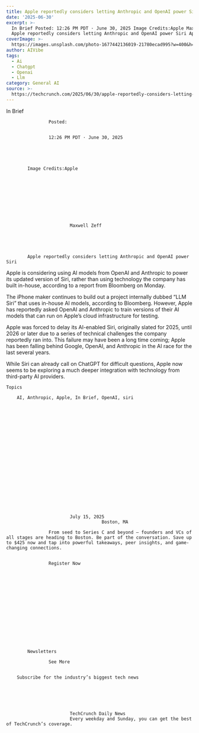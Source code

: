 ```yaml
---
title: Apple reportedly considers letting Anthropic and OpenAI power Siri
date: '2025-06-30'
excerpt: >-
  In Brief Posted: 12:26 PM PDT · June 30, 2025 Image Credits:Apple Maxwell Zeff
  Apple reportedly considers letting Anthropic and OpenAI power Siri Appl...
coverImage: >-
  https://images.unsplash.com/photo-1677442136019-21780ecad995?w=400&h=200&fit=crop&auto=format
author: AIVibe
tags:
  - Ai
  - Chatgpt
  - Openai
  - Llm
category: General AI
source: >-
  https://techcrunch.com/2025/06/30/apple-reportedly-considers-letting-anthropic-and-openai-power-siri/
---
```

In Brief

				
				
					Posted:
					

					12:26 PM PDT · June 30, 2025
				
				
			
			

			Image Credits:Apple

			

	
		
							
											
									
					
		
							Maxwell Zeff
					
	



			Apple reportedly considers letting Anthropic and OpenAI power Siri

			
Apple is considering using AI models from OpenAI and Anthropic to power its updated version of Siri, rather than using technology the company has built in-house, according to a report from Bloomberg on Monday.

The iPhone maker continues to build out a project internally dubbed “LLM Siri” that uses in-house AI models, according to Bloomberg. However, Apple has reportedly asked OpenAI and Anthropic to train versions of their AI models that can run on Apple’s cloud infrastructure for testing.


	
	




	
	



Apple was forced to delay its AI-enabled Siri, originally slated for 2025, until 2026 or later due to a series of technical challenges the company reportedly ran into. This failure may have been a long time coming; Apple has been falling behind Google, OpenAI, and Anthropic in the AI race for the last several years.

While Siri can already call on ChatGPT for difficult questions, Apple now seems to be exploring a much deeper integration with technology from third-party AI providers.


			
	Topics
	
		AI, Anthropic, Apple, In Brief, OpenAI, siri	


		
		

		
		
			



	
	






	
					
				
							July 15, 2025
										Boston, MA
					
					From seed to Series C and beyond — founders and VCs of all stages are heading to Boston. Be part of the conversation. Save up to $425 now and tap into powerful takeaways, peer insights, and game-changing connections.
							
				
					Register Now									
			
			



		
		
	
	

	
	

		
	
		
			Newsletters
							
					See More
				
					
		Subscribe for the industry’s biggest tech news
	
	
		
			
									
						
							TechCrunch Daily News
							Every weekday and Sunday, you can get the best of TechCrunch’s coverage.
							
						
					
									
						
	
